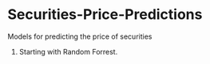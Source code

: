 # Securities-Price-Predictions
Models for predicting the price of securities

1. Starting with Random Forrest.

